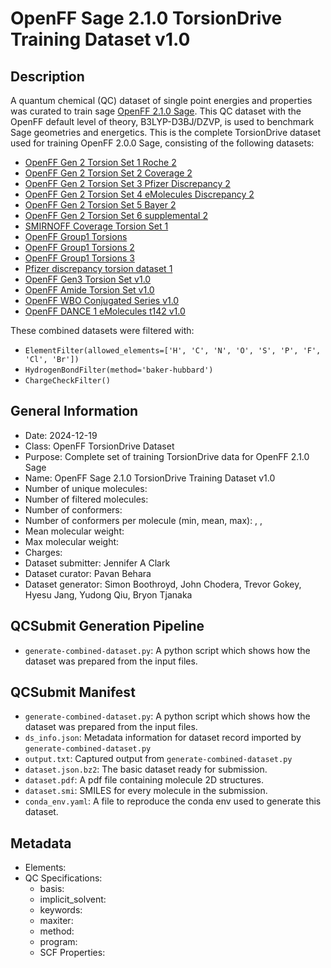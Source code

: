 # OpenFF Sage 2.1.0 TorsionDrive Training Dataset v1.0

## Description

A quantum chemical (QC) dataset of single point energies and properties was curated to train sage 
[OpenFF 2.1.0 Sage](https://github.com/openforcefield/sage-2.1.0/). This QC dataset with the OpenFF
 default level of theory, B3LYP-D3BJ/DZVP, is used to benchmark Sage geometries and energetics. 
 This is the complete TorsionDrive dataset used for training OpenFF 2.0.0 Sage, consisting of the 
 following datasets: 
 - [OpenFF Gen 2 Torsion Set 1 Roche 2](https://github.com/openforcefield/qca-dataset-submission/tree/7f8ed2ab6c8acc4521c8ca45ff4f587b20f0bcda/submissions/2020-03-23-OpenFF-Gen-2-Torsion-Set-1-Roche-2)
 - [OpenFF Gen 2 Torsion Set 2 Coverage 2](https://github.com/openforcefield/qca-dataset-submission/tree/7f8ed2ab6c8acc4521c8ca45ff4f587b20f0bcda/submissions/2020-03-23-OpenFF-Gen-2-Torsion-Set-2-Coverage-2)
 - [OpenFF Gen 2 Torsion Set 3 Pfizer Discrepancy 2](https://github.com/openforcefield/qca-dataset-submission/tree/7f8ed2ab6c8acc4521c8ca45ff4f587b20f0bcda/submissions/2020-03-23-OpenFF-Gen-2-Torsion-Set-3-Pfizer-Discrepancy-2)
 - [OpenFF Gen 2 Torsion Set 4 eMolecules Discrepancy 2](https://github.com/openforcefield/qca-dataset-submission/tree/7f8ed2ab6c8acc4521c8ca45ff4f587b20f0bcda/submissions/2020-03-23-OpenFF-Gen-2-Torsion-Set-4-eMolecules-Discrepancy-2)
 - [OpenFF Gen 2 Torsion Set 5 Bayer 2](https://github.com/openforcefield/qca-dataset-submission/tree/7f8ed2ab6c8acc4521c8ca45ff4f587b20f0bcda/submissions/2020-03-26-OpenFF-Gen-2-Torsion-Set-5-Bayer-2)
 - [OpenFF Gen 2 Torsion Set 6 supplemental 2](https://github.com/openforcefield/qca-dataset-submission/tree/7f8ed2ab6c8acc4521c8ca45ff4f587b20f0bcda/submissions/2020-03-26-OpenFF-Gen-2-Torsion-Set-6-supplemental-2)
 - [SMIRNOFF Coverage Torsion Set 1](https://github.com/openforcefield/qca-dataset-submission/tree/7f8ed2ab6c8acc4521c8ca45ff4f587b20f0bcda/submissions/2019-07-01-smirnoff99Frost-coverage-torsion)
 - [OpenFF Group1 Torsions](https://github.com/openforcefield/qca-dataset-submission/tree/7f8ed2ab6c8acc4521c8ca45ff4f587b20f0bcda/submissions/2019-05-01-OpenFF-Group1-Torsions)
 - [OpenFF Group1 Torsions 2](https://github.com/openforcefield/qca-dataset-submission/tree/7f8ed2ab6c8acc4521c8ca45ff4f587b20f0bcda/submissions/2020-01-31-OpenFF-Group1-Torsions-2)
 - [OpenFF Group1 Torsions 3](https://github.com/openforcefield/qca-dataset-submission/tree/7f8ed2ab6c8acc4521c8ca45ff4f587b20f0bcda/submissions/2020-02-10-OpenFF-Group1-Torsions-3)
 - [Pfizer discrepancy torsion dataset 1](https://github.com/openforcefield/qca-dataset-submission/tree/7f8ed2ab6c8acc4521c8ca45ff4f587b20f0bcda/submissions/2019-09-07-Pfizer-discrepancy-torsion-dataset-1)
 - [OpenFF Gen3 Torsion Set v1.0](https://github.com/openforcefield/qca-dataset-submission/tree/7f8ed2ab6c8acc4521c8ca45ff4f587b20f0bcda/submissions/2021-04-09-OpenFF-Gen3-Torsion-Set-v1.0)
 - [OpenFF Amide Torsion Set v1.0](https://github.com/openforcefield/qca-dataset-submission/tree/7f8ed2ab6c8acc4521c8ca45ff4f587b20f0bcda/submissions/2021-03-23-OpenFF-Amide-Torsion-Set-v1.0)
 - [OpenFF WBO Conjugated Series v1.0](https://github.com/openforcefield/qca-dataset-submission/tree/7f8ed2ab6c8acc4521c8ca45ff4f587b20f0bcda/submissions/2021-01-25-OpenFF-Conjugated-Series)
 - [OpenFF DANCE 1 eMolecules t142 v1.0](https://github.com/openforcefield/qca-dataset-submission/tree/7f8ed2ab6c8acc4521c8ca45ff4f587b20f0bcda/submissions/2020-06-01-DANCE-1-eMolecules-t142-selected)
 
 These combined datasets were filtered with:
 
 - `ElementFilter(allowed_elements=['H', 'C', 'N', 'O', 'S', 'P', 'F', 'Cl', 'Br'])`
 - `HydrogenBondFilter(method='baker-hubbard')`
 - `ChargeCheckFilter()`

## General Information

* Date: 2024-12-19
* Class: OpenFF TorsionDrive Dataset
* Purpose: Complete set of training TorsionDrive data for OpenFF 2.1.0 Sage
* Name: OpenFF Sage 2.1.0 TorsionDrive Training Dataset v1.0
* Number of unique molecules: 
* Number of filtered molecules: 
* Number of conformers: 
* Number of conformers per molecule (min, mean, max): , , 
* Mean molecular weight: 
* Max molecular weight: 
* Charges: 
* Dataset submitter: Jennifer A Clark
* Dataset curator: Pavan Behara
* Dataset generator: Simon Boothroyd, John Chodera, Trevor Gokey, Hyesu Jang, Yudong Qiu, Bryon Tjanaka

## QCSubmit Generation Pipeline

* `generate-combined-dataset.py`: A python script which shows how the dataset was prepared from the input files.


## QCSubmit Manifest

* `generate-combined-dataset.py`: A python script which shows how the dataset was prepared from the input files.
* `ds_info.json`: Metadata information for dataset record imported by `generate-combined-dataset.py`
* `output.txt`: Captured output from `generate-combined-dataset.py`
* `dataset.json.bz2`: The basic dataset ready for submission.
* `dataset.pdf`: A pdf file containing molecule 2D structures.
* `dataset.smi`: SMILES for every molecule in the submission.
* `conda_env.yaml`: A file to reproduce the conda env used to generate this dataset.


## Metadata

* Elements:
* QC Specifications:
  * basis:
  * implicit_solvent:
  * keywords:
  * maxiter:
  * method:
  * program:
  * SCF Properties:
